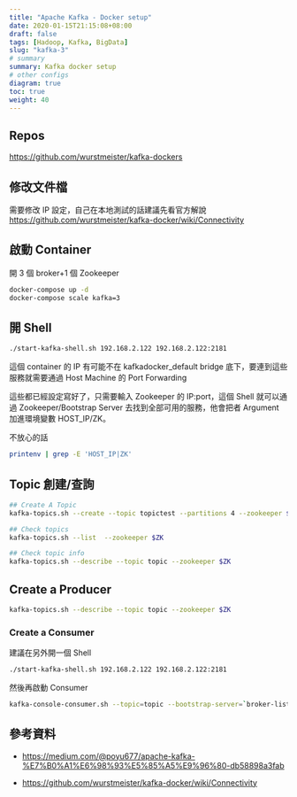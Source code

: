 ```yaml
---
title: "Apache Kafka - Docker setup"
date: 2020-01-15T21:15:08+08:00
draft: false
tags: [Hadoop, Kafka, BigData]
slug: "kafka-3"
# summary
summary: Kafka docker setup
# other configs
diagram: true
toc: true
weight: 40
---
```


## Repos

<https://github.com/wurstmeister/kafka-dockers>

## 修改文件檔

需要修改 IP 設定，自己在本地測試的話建議先看官方解說
<https://github.com/wurstmeister/kafka-docker/wiki/Connectivity>

## 啟動 Container

開 3 個 broker+1 個 Zookeeper

```bash
docker-compose up -d
docker-compose scale kafka=3
```

## 開 Shell

```bash
./start-kafka-shell.sh 192.168.2.122 192.168.2.122:2181
```

這個 container 的 IP 有可能不在 kafkadocker_default bridge 底下，要連到這些服務就需要通過 Host Machine 的 Port Forwarding

這些都已經設定寫好了，只需要輸入 Zookeeper 的 IP:port，這個 Shell 就可以通過 Zookeeper/Bootstrap Server 去找到全部可用的服務，他會把者 Argument 加進環境變數 HOST_IP/ZK。

不放心的話

```bash
printenv | grep -E 'HOST_IP|ZK'
```

## Topic 創建/查詢

```bash
## Create A Topic
kafka-topics.sh --create --topic topictest --partitions 4 --zookeeper $ZK --replication-factor 2

## Check topics
kafka-topics.sh --list  --zookeeper $ZK

## Check topic info
kafka-topics.sh --describe --topic topic --zookeeper $ZK
```

## Create a Producer

```bash
kafka-topics.sh --describe --topic topic --zookeeper $ZK
```

### Create a Consumer

建議在另外開一個 Shell

```bash
./start-kafka-shell.sh 192.168.2.122 192.168.2.122:2181
```

然後再啟動 Consumer

```bash
kafka-console-consumer.sh --topic=topic --bootstrap-server=`broker-list.sh` --from-beginning
```

## 參考資料

- <https://medium.com/@poyu677/apache-kafka-%E7%B0%A1%E6%98%93%E5%85%A5%E9%96%80-db58898a3fab>

- <https://github.com/wurstmeister/kafka-docker/wiki/Connectivity>
